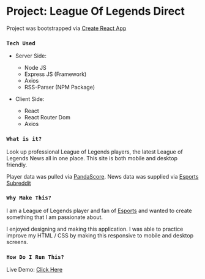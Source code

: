 # Project: League Of Legends Direct

Project was bootstrapped via [Create React App](https://github.com/facebook/create-react-app)

### `Tech Used`

- Server Side:

  - Node JS
  - Express JS (Framework)
  - Axios
  - RSS-Parser (NPM Package)

- Client Side:
  - React
  - React Router Dom
  - Axios

### `What is it?`

Look up professional League of Legends players, the latest League of Legends News all in one place. This site is both mobile and desktop friendly.

Player data was pulled via [PandaScore](https://pandascore.co/welcome).
News data was supplied via [Esports Subreddit](https://www.reddit.com/r/esports/)

### `Why Make This?`

I am a League of Legends player and fan of [Esports](https://en.wikipedia.org/wiki/Esports) and wanted to create something that I am passionate about.

I enjoyed designing and making this application. I was able to practice improve my HTML / CSS by making this responsive to mobile and desktop screens.

### `How Do I Run This?`

Live Demo: [Click Here](https://infinite-cove-15888.herokuapp.com/)
